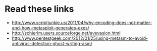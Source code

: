 # Read these links

* http://www.scriptjunkie.us/2011/04/why-encoding-does-not-matter-and-how-metasploit-generates-exes/
* http://schierlm.users.sourceforge.net/avevasion.html
* http://www.pentestgeek.com/2012/01/25/using-metasm-to-avoid-antivirus-detection-ghost-writing-asm/